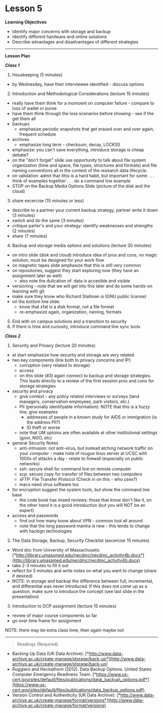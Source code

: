 Lesson 5
========

**Learning Objectives**
  - Identify major concerns with storage and backup
  - Identify different hardware and online solutions
  - Describe advantages and disadvantages of different strategies

---

**Lesson Plan**
  
*__Class 1__*  

1. Houskeeping (5 minutes)
  - by Wednesday, have their interviewee identified - discuss options
2. Introduction and Methodological Considerations (lecture 15 minutes)
  - really have them think for a momoent on computer failure - compare to loss of wallet or purse
  - have them think through the loss scenarios before showing - see if the get them all
  - backups
    - emphasize periodic snapshots that get erased over and over again, frequent schedule
  - archives
    - emphasize long term - checksum, decay, LOCKSS
  - emphasize: you can't save everything, introduce storage is cheap debate?
  - on the "don't forget" slide use opportunity to talk about file system organization (time and space, file types, structures and formats) and file naming conventions all in the context of the research data lifecycle.
  - on validation: admit that ithis is a hard habit, but important for some . . . think of examples together  . . . do a command line example
  - STOP on the Backup Media Options Slide (picture of the disk and the cloud)
3. share excercise (15 minutes or less)
  - describe to a partner your current backup strategy, partner write it down (3 minutes)
  - switch and do the same (3 minutes)
  - critique parter's and your strategy: identify weaknesses and strengths (2 minutes)
  - share (7 minutes)
4. Backup and storage media options and solutions (lecture 30 minutes)
  - on intro slide (disk and cloud) introduce idea of pros and cons, no magic solution, must be designed for your work flow
  - on magnetic tapes slide amphasize that this is still very common
  - on repositories, suggest they start exploring now (they have an assignment later as well)
    - also note the dulication of: data is accesible and visible
  - versioning - note that we will get into this later and do some hands-on learning with git
  - make sure they know who Richard Stallman is (GNU public license)
  - on the bottom line slide:
    - know that xfat is a disk format, not a file format
    - re-emphasize again, organization, naming, formats
5. End with on campus solutions and a transition to security
6. If there is time and curiosity, introduce command line sync tools

*__Class 2__*  

1. Security and Privacy (lecture 20 minutes)
  - at start emphasize how security and storage are very related
  - two key components (link both to privacy concerns and IP):
    - corruption (very related to storage)
    - access
    - on this slide (#3) again connect to backup and storage strategies. This leads directly to a review of the first session pros and cons for storage strategies
  - security and privacy
    - give context - any policy related interviews or surveys (land managers, conservation employees, park visitors, etc.)
    - PII (personally identifyable information): NOTE that this is a fuzzy line, give examples
      - addresses of people in a known study for AIDS or immigration (is the address PII?)
      - ID theft or worse
    - note that UM optoins are often available at other institutional settings (govt, NGO, etc)
  - general Security Notes
    - anti-intrusion: not anti-virus, but instead atching network traffic on your computer - make note of rougue linux server at UCSC with 1000s of attacks a day - relate to firewall (especially on public networks)
    - ssh: secure shell for command line on remote computer
    - scp: secure copy for transfer of files between two computers
    - sFTP: File Transfer Protocol (Check in on this - who uses?)
    - macs need virus software too
  - for encryption suggest the system tools, but show the command line base
    - the code book has mixed reviews: those that know don't like it, on the other hand it is a good introduction (but you will NOT be an expert)
  - access and passwords
    - find out how many know about VPN - common tool all around
    - note that the long password mantra is new - this tends to change with hackign technologies
2. The Data Storage, Backup, Security Checklist (excercise 15 minutes)
  - Word doc from University of Massachusets: [*http://library.umassmed.edu/necdmc/necdmc_activity4b.docx*](http://library.umassmed.edu/necdmc/necdmc_activity4b.docx)
  - take 2-3 minutes to fill it out
  - reflect for 5 minutes and write notes on what you want to change (share if desired)
  - NOTE: in storage and backup the difference between full, incremental, and differential was never introduced. If this does not come up as a question, make sure to introduce the concept (see last slide in the presentation)
3. Introduction to DCP assignment (lecture 15 minutes)
  - review of major course components so far
  - go over time frame for assignment

NOTE: there may be extra class time, then again maybe not
  
---

> Readings (Required)

  - Backing Up Data (UK Data Archive): [*http://www.data-archive.ac.uk/create-manage/storage/back-up*](http://www.data-archive.ac.uk/create-manage/storage/back-up)
  - Ruggiero and Heckathorn (2012). Data Backup Options. United States Computer Emergency Readiness Team. [*https://www.us-cert.gov/sites/default/files/publications/data\_backup\_options.pdf*](https://www.us-cert.gov/sites/default/files/publications/data_backup_options.pdf).
  - Version Control and Authenticity (UK Data Archive): [*http://www.data-archive.ac.uk/create-manage/format/versions*](http://www.data-archive.ac.uk/create-manage/format/versions)
